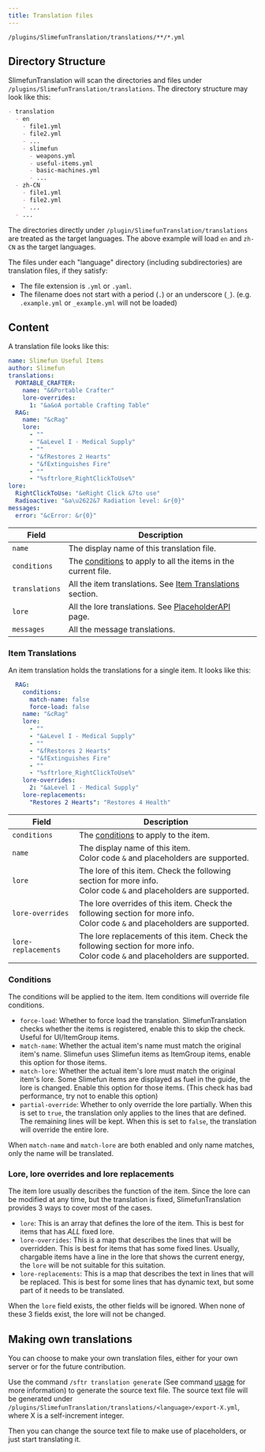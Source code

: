 ```yaml
---
title: Translation files
---
```


`/plugins/SlimefunTranslation/translations/**/*.yml`

## Directory Structure

SlimefunTranslation will scan the directories and files under `/plugins/SlimefunTranslation/translations`. The directory structure may look like this:

```markdown
- translation
  - en
    - file1.yml
    - file2.yml
    - ...
    - slimefun
      - weapons.yml
      - useful-items.yml
      - basic-machines.yml
      - ...
  - zh-CN
    - file1.yml
    - file2.yml
    - ...
  - ...
```

The directories directly under `/plugin/SlimefunTranslation/translations` are treated as the target languages. The above example will load `en` and `zh-CN` as the target languages.

The files under each "language" directory (including subdirectories) are translation files, if they satisfy:

- The file extension is `.yml` or `.yaml`.
- The filename does not start with a period (`.`) or an underscore (`_`). (e.g. `.example.yml` or `_example.yml` will not be loaded)

## Content

A translation file looks like this:

```yaml title="/plugins/SlimefunTranslation/translations/**/*.yml"
name: Slimefun Useful Items
author: Slimefun
translations:
  PORTABLE_CRAFTER:
    name: "&6Portable Crafter"
    lore-overrides:
      1: "&a&oA portable Crafting Table"
  RAG:
    name: "&cRag"
    lore:
      - ""
      - "&aLevel I - Medical Supply"
      - ""
      - "&fRestores 2 Hearts"
      - "&fExtinguishes Fire"
      - ""
      - "%sftrlore_RightClickToUse%"
lore:
  RightClickToUse: "&eRight Click &7to use"
  Radioactive: "&a\u2622&7 Radiation level: &r{0}"
messages:
  error: "&cError: &r{0}"
```

| Field | Description |
| --- | --- |
| `name` | The display name of this translation file. |
| `conditions` | The [conditions](#conditions) to apply to all the items in the current file. |
| `translations` | All the item translations. See [Item Translations](#item-translations) section. |
| `lore` | All the lore translations. See [PlaceholderAPI](/slimefun-translation/usage/placeholders) page. |
| `messages` | All the message translations. |

### Item Translations

An item translation holds the translations for a single item. It looks like this:

```yaml
  RAG:
    conditions:
      match-name: false
      force-load: false
    name: "&cRag"
    lore:
      - ""
      - "&aLevel I - Medical Supply"
      - ""
      - "&fRestores 2 Hearts"
      - "&fExtinguishes Fire"
      - ""
      - "%sftrlore_RightClickToUse%"
    lore-overrides:
      2: "&aLevel I - Medical Supply"
    lore-replacements:
      "Restores 2 Hearts": "Restores 4 Health"
```

| Field | Description |
| --- | --- |
| `conditions` | The [conditions](#conditions) to apply to the item. |
| `name` | The display name of this item.<br />Color code `&` and placeholders are supported. |
| `lore` | The lore of this item. Check the following section for more info.<br />Color code `&` and placeholders are supported. |
| `lore-overrides` | The lore overrides of this item. Check the following section for more info.<br />Color code `&` and placeholders are supported. |
| `lore-replacements` | The lore replacements of this item. Check the following section for more info.<br />Color code `&` and placeholders are supported. |

### Conditions

The conditions will be applied to the item. Item conditions will override file conditions.

- `force-load`: Whether to force load the translation. SlimefunTranslation checks whether the items is registered, enable this to skip the check. Useful for UI/ItemGroup items.
- `match-name`: Whether the actual item's name must match the original item's name. Slimefun uses Slimefun items as ItemGroup items, enable this option for those items.
- `match-lore`: Whether the actual item's lore must match the original item's lore. Some Slimefun items are displayed as fuel in the guide, the lore is changed. Enable this option for those items. (This check has bad performance, try not to enable this option)
- `partial-override`: Whether to only override the lore partially. When this is set to `true`, the translation only applies to the lines that are defined. The remaining lines will be kept. When this is set to `false`, the translation will override the entire lore.

When `match-name` and `match-lore` are both enabled and only name matches, only the name will be translated.

### Lore, lore overrides and lore replacements

The item lore usually describes the function of the item. Since the lore can be modified at any time, but the translation is fixed, SlimefunTranslation provides 3 ways to cover most of the cases.

- `lore`: This is an array that defines the lore of the item. This is best for items that has *ALL* fixed lore.
- `lore-overrides`: This is a map that describes the lines that will be overridden. This is best for items that has some fixed lines. Usually, chargable items have a line in the lore that shows the current energy, the `lore` will be not suitable for this suitation.
- `lore-replacements`: This is a map that describes the text in lines that will be replaced. This is best for some lines that has dynamic text, but some part of it needs to be translated.

When the `lore` field exists, the other fields will be ignored. When none of these 3 fields exist, the lore will not be changed.

## Making own translations

You can choose to make your own translation files, either for your own server or for the future contribution.

Use the command `/sftr translation generate` (See command [usage](/slimefun-translation/usage/commands-and-permissions#generate-translation-file) for more information) to generate the source text file. The source text file will be generated under `/plugins/SlimefunTranslation/translations/<language>/export-X.yml`, where X is a self-increment integer.

Then you can change the source text file to make use of placeholders, or just start translating it.
